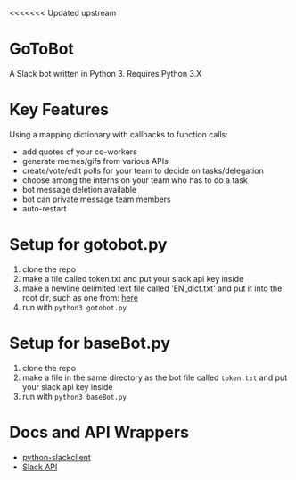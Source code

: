 <<<<<<< Updated upstream
# GoToBot
A Slack bot written in Python 3.
Requires Python 3.X

# Key Features
Using a mapping dictionary with callbacks to function calls:
- add quotes of your co-workers
- generate memes/gifs from various APIs
- create/vote/edit polls for your team to decide on tasks/delegation
- choose among the interns on your team who has to do a task
- bot message deletion available
- bot can private message team members
- auto-restart

# Setup for gotobot.py
1. clone the repo
2. make a file called token.txt and put your slack api key inside
3. make a newline delimited text file called 'EN_dict.txt' and put it into the root dir, such as one from: [here](https://github.com/dwyl/english-words)
4. run with `python3 gotobot.py`

# Setup for baseBot.py
1. clone the repo
2. make a file in the same directory as the bot file called `token.txt` and put your slack api key inside
3. run with `python3 baseBot.py`

# Docs and API Wrappers
- [python-slackclient](https://github.com/slackhq/python-slackclient)
- [Slack API](https://api.slack.com/)
